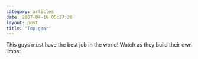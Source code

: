 ```yaml
---
category: articles
date: 2007-04-16 05:27:38
layout: post
title: 'Top gear'
---
```


<p>This guys must have the best job in the world! Watch as they build their own limos:</p><p><object width="425" height="328"><param name="movie" value="http://www.dailymotion.com/swf/4SvqEgP7VMDM89GeW" /><param name="allowfullscreen" value="true" /><embed src="http://www.dailymotion.com/swf/4SvqEgP7VMDM89GeW" type="application/x-shockwave-flash" width="425" height="328" allowfullscreen="true" /></object></p>
